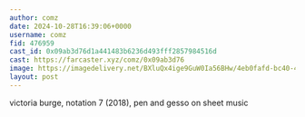 ```yaml
---
author: comz
date: 2024-10-28T16:39:06+0000
username: comz
fid: 476959
cast_id: 0x09ab3d76d1a441483b6236d493fff2857984516d
cast: https://farcaster.xyz/comz/0x09ab3d76
image: https://imagedelivery.net/BXluQx4ige9GuW0Ia56BHw/4eb0fafd-bc40-4739-cb65-82f1c24df400/original
layout: post
---
```


victoria burge, notation 7 (2018), pen and gesso on sheet music

<img src='https://imagedelivery.net/BXluQx4ige9GuW0Ia56BHw/4eb0fafd-bc40-4739-cb65-82f1c24df400/original' alt='' referrerpolicy='no-referrer'/>
